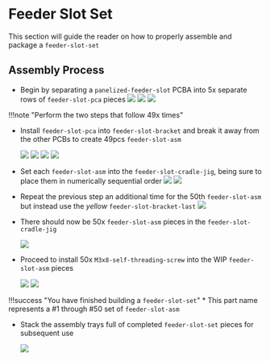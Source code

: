 # Feeder Slot Set

This section will guide the reader on how to properly assemble and package a `feeder-slot-set`

## Assembly Process
* Begin by separating a `panelized-feeder-slot` PCBA into 5x separate rows of `feeder-slot-pca` pieces
	![](img/break-slots.jpg)
	![](img/break-slots2.jpg)
	![](img/slot-set-3.JPG)

!!!note "Perform the two steps that follow 49x times" 

* Install `feeder-slot-pca` into `feeder-slot-bracket` and break it away from the other PCBs to create 49pcs `feeder-slot-asm`
	
	![](img/slot-set-03.JPG)
	![](img/break-slots3.jpg)
	![](img/slot-set-04.JPG)
	![](img/slot-set-6.JPG)

* Set each `feeder-slot-asm` into the `feeder-slot-cradle-jig`, being sure to place them in numerically sequential order
	![](img/slot-set-7.JPG)
	![](img/slot-set-8.JPG)

* Repeat the previous step an additional time for the 50th `feeder-slot-asm` but instead use the *yellow* `feeder-slot-bracket-last` 
	![](img/slot-set-13.JPG)
	
* There should now be 50x `feeder-slot-asm` pieces in the `feeder-slot-cradle-jig` 

	![](img/slot-set-50.JPG)

* Proceed to install 50x `M3x8-self-threading-screw` into the WIP `feeder-slot-asm` pieces

	![](img/slot-set-9.JPG)
	![](img/slot-set-11.JPG)

!!!success "You have finished building a `feeder-slot-set`"
	* This part name represents a #1 through #50 set of `feeder-slot-asm`  

* Stack the assembly trays full of completed `feeder-slot-set` pieces for subsequent use

	![](img/stack-up.png)

